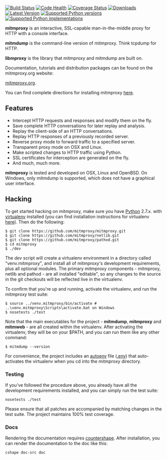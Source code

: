 [![Build Status](https://img.shields.io/travis/mitmproxy/mitmproxy/master.svg)](https://travis-ci.org/mitmproxy/mitmproxy)
[![Code Health](https://landscape.io/github/mitmproxy/mitmproxy/master/landscape.svg?style=flat)](https://landscape.io/github/mitmproxy/mitmproxy/master)
[![Coverage Status](https://img.shields.io/coveralls/mitmproxy/mitmproxy/master.svg)](https://coveralls.io/r/mitmproxy/mitmproxy)
[![Downloads](https://img.shields.io/pypi/dm/mitmproxy.svg?color=orange)](https://pypi.python.org/pypi/mitmproxy)
[![Latest Version](https://img.shields.io/pypi/v/mitmproxy.svg)](https://pypi.python.org/pypi/mitmproxy)
[![Supported Python versions](https://img.shields.io/pypi/pyversions/mitmproxy.svg)](https://pypi.python.org/pypi/mitmproxy)
[![Supported Python implementations](https://img.shields.io/pypi/implementation/mitmproxy.svg)](https://pypi.python.org/pypi/mitmproxy)


__mitmproxy__ is an interactive, SSL-capable man-in-the-middle proxy for HTTP
with a console interface.

__mitmdump__ is the command-line version of mitmproxy. Think tcpdump for HTTP.

__libmproxy__ is the library that mitmproxy and mitmdump are built on.

Documentation, tutorials and distribution packages can be found on the
mitmproxy.org website:

[mitmproxy.org](http://mitmproxy.org).

You can find complete directions for installing mitmproxy [here](http://mitmproxy.org/doc/install.html).


Features
--------

- Intercept HTTP requests and responses and modify them on the fly.
- Save complete HTTP conversations for later replay and analysis.
- Replay the client-side of an HTTP conversations.
- Replay HTTP responses of a previously recorded server.
- Reverse proxy mode to forward traffic to a specified server.
- Transparent proxy mode on OSX and Linux.
- Make scripted changes to HTTP traffic using Python.
- SSL certificates for interception are generated on the fly.
- And much, much more.

__mitmproxy__ is tested and developed on OSX, Linux and OpenBSD. On Windows,
only mitmdump is supported, which does not have a graphical user interface.



Hacking
-------

To get started hacking on mitmproxy, make sure you have
[Python](http://www.python.org) 2.7.x. with
[virtualenv](https://virtualenv.pypa.io/en/latest/) installed (you can find
installation instructions for virtualenv
[here](https://virtualenv.pypa.io/en/latest/installation.html)). Then do the
following:

```
$ git clone https://github.com/mitmproxy/mitmproxy.git
$ git clone https://github.com/mitmproxy/netlib.git
$ git clone https://github.com/mitmproxy/pathod.git
$ cd mitmproxy
$ ./dev
```

The *dev* script will create a virtualenv environment in a directory called
"venv.mitmproxy", and install all of mitmproxy's development requirements, plus
all optional modules. The primary mitmproxy components - mitmproxy, netlib and
pathod - are all installed "editable", so any changes to the source in the git
checkouts will be reflected live in the virtualenv.

To confirm that you're up and running, activate the virtualenv, and run the
mitmproxy test suite:

```shell
$ source ../venv.mitmproxy/bin/activate # ..\venv.mitmproxy\Scripts\activate.bat on Windows
$ nosetests ./test
```
Note that the main executables for the project - **mitmdump**, **mitmproxy** and
**mitmweb** - are all created within the virtualenv. After activating the
virtualenv, they will be on your $PATH, and you can run them like any other
command:

```$ mitmdump --version```

For convenience, the project includes an
[autoenv](https://github.com/kennethreitz/autoenv) file
([.env](https://github.com/mitmproxy/mitmproxy/blob/master/.env)) that
auto-activates the virtualenv when you cd into the mitmproxy directory.


### Testing

If you've followed the procedure above, you already have all the development
requirements installed, and you can simply run the test suite:

```nosetests ./test```

Please ensure that all patches are accompanied by matching changes in the test
suite. The project maintains 100% test coverage.


### Docs

Rendering the documentation requires [countershape](http://github.com/cortesi/countershape). After installation, you can render the documentation to the doc like this:

`cshape doc-src doc`
